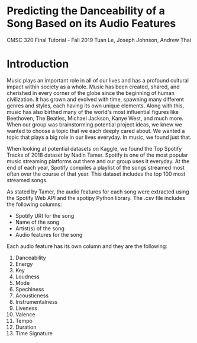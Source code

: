 # Predicting the Danceability of a Song Based on its Audio Features
CMSC 320 Final Tutorial - Fall 2019
Tuan Le, Joseph Johnson, Andrew Thai

# Introduction
Music plays an important role in all of our lives and has a profound cultural impact within society as a whole. Music has been created, shared, and cherished in every corner of the globe since the beginning of human civilization. It has grown and evolved with time, spawning many different genres and styles, each having its own unique elements. Along with this, music has also birthed many of the world's most influential figures like Beethoven, The Beatles, Michael Jackson, Kanye West, and much more. When our group was brainstorming potential project ideas, we knew we wanted to choose a topic that we each deeply cared about. We wanted a topic that plays a big role in our lives everyday. In music, we found just that. 

When looking at potential datasets on Kaggle, we found the Top Spotify Tracks of 2018 dataset by Nadin Tamer. Spotify is one of the most popular music streaming platforms out there and our group uses it everyday. At the end of each year, Spotify compiles a playlist of the songs streamed most often over the course of that year. This dataset includes the top 100 most streamed songs. 

As stated by Tamer, the audio features for each song were extracted using the Spotify Web API and the spotipy Python library. The .csv file includes the following columns:

- Spotify URI for the song
- Name of the song
- Artist(s) of the song
- Audio features for the song 

Each audio feature has its own column and they are the following:

1) Danceability
2) Energy
3) Key
4) Loudness
5) Mode
6) Spechiness
7) Acousticness
8) Instrumentalness
9) Liveness
10) Valence
11) Tempo
12) Duration
13) Time Signature
